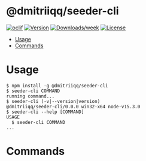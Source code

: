 @dmitriiqq/seeder-cli
=====================



[![oclif](https://img.shields.io/badge/cli-oclif-brightgreen.svg)](https://oclif.io)
[![Version](https://img.shields.io/npm/v/@dmitriiqq/seeder-cli.svg)](https://npmjs.org/package/@dmitriiqq/seeder-cli)
[![Downloads/week](https://img.shields.io/npm/dw/@dmitriiqq/seeder-cli.svg)](https://npmjs.org/package/@dmitriiqq/seeder-cli)
[![License](https://img.shields.io/npm/l/@dmitriiqq/seeder-cli.svg)](https://github.com/dmitriyqq/seeder-cli/blob/master/package.json)

<!-- toc -->
* [Usage](#usage)
* [Commands](#commands)
<!-- tocstop -->
# Usage
<!-- usage -->
```sh-session
$ npm install -g @dmitriiqq/seeder-cli
$ seeder-cli COMMAND
running command...
$ seeder-cli (-v|--version|version)
@dmitriiqq/seeder-cli/0.0.0 win32-x64 node-v15.3.0
$ seeder-cli --help [COMMAND]
USAGE
  $ seeder-cli COMMAND
...
```
<!-- usagestop -->
# Commands
<!-- commands -->

<!-- commandsstop -->
